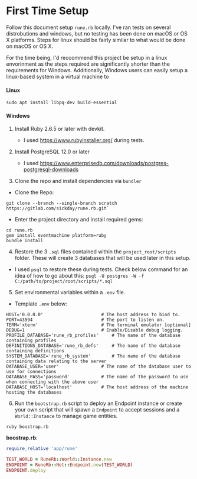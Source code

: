 # First Time Setup

Follow this document setup `rune.rb` locally. I've ran tests on several distrobutions and windows, but no testing has been done on macOS or OS X platforms. Steps for linux should be fairly similar to what would be done on macOS or OS X.

For the time being, I'd reccommend this project be setup in a linux envorinment as the steps required are significantly shorter than the requirements for  Windows. Additionally, Windows users can easily setup a linux-based system in a virtual machine to


#### Linux
`sudo apt install libpq-dev build-essential`

#### Windows
1. Install Ruby 2.6.5 or later with devkit. 
    * I used https://www.rubyinstaller.org/  during tests.
    
2. Install PostgreSQL 12.0 or later
    * I used https://www.enterprisedb.com/downloads/postgres-postgresql-downloads

3. Clone the repo and install dependencies via `bundler`
* Clone the Repo:
```shell script
git clone --branch --single-branch scratch https://gitlab.com/sickday/rune.rb.git`
```

* Enter the project directory and install required gems:

```shell script
cd rune.rb
gem install eventmachine platform=ruby
bundle install

```
4. Restore the 3 `.sql` files contained within the `project_root/scripts` folder. These will create 3 databases that will be used later in this setup.
* I used `psql` to restore these during tests. Check below command for an idea of how to go about this:
`psql -U postgres -W -f C:/path/to/project/root/scripts/*.sql`
5. Set environmental variables within a `.env` file.
* Template `.env` below:
```dotenv
HOST='0.0.0.0'                      # The host address to bind to.
PORT=43594                          # The port to listen on.
TERM='xterm'                        # The terminal emulator [optional]
DEBUG=1                             # Enable/Disable debug logging.
PROFILE_DATABASE='rune_rb_profiles'     # The name of the database containing profiles
DEFINITIONS_DATABASE='rune_rb_defs'     # The name of the database containing definitions
SYSTEM_DATABASE='rune_rb_system'        # The name of the database containing data relating to the server
DATABASE_USER='user'                # The name of the database user to use for connections
DATABASE_PASS='password'            # The name of the password to use when connecting with the above user
DATABASE_HOST='localhost'           # The host address of the machine hosting the databases
```
6. Run the `bootstrap.rb` script to deploy an Endpoint instance or create your own script that will spawn a `Endpoint` to accept sessions and a `World::Instance` to manage game entities.
```shell script
ruby boostrap.rb
```
**boostrap.rb**:
```ruby
require_relative 'app/rune'

TEST_WORLD = RuneRb::World::Instance.new
ENDPOINT = RuneRb::Net::Endpoint.new(TEST_WORLD)
ENDPOINT.deploy
```
